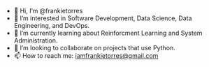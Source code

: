 - 👋 Hi, I’m @frankietorres
- 👀 I’m interested in Software Development, Data Science, Data Engineering, and DevOps.
- 🌱 I’m currently learning about Reinforcment Learning and System Administration.
- 💞️ I’m looking to collaborate on projects that use Python.
- 📫 How to reach me: iamfrankietorres@gmail.com

<!---
frankietorres/frankietorres is a ✨ special ✨ repository because its `README.md` (this file) appears on your GitHub profile.
You can click the Preview link to take a look at your changes.
--->
